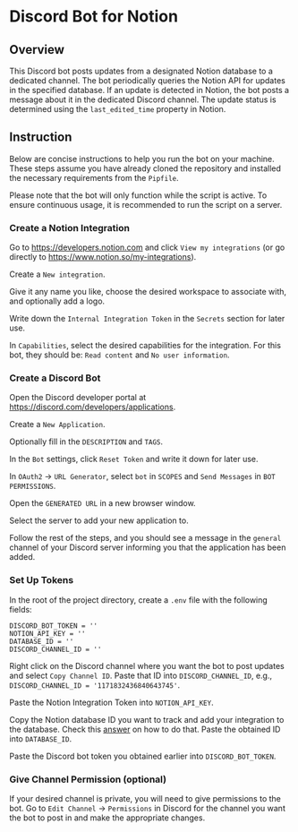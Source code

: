 # Discord Bot for Notion

## Overview

This Discord bot posts updates from a designated Notion database to a dedicated channel. The bot periodically queries the Notion API for updates in the specified database. If an update is detected in Notion, the bot posts a message about it in the dedicated Discord channel. The update status is determined using the `last_edited_time` property in Notion.

## Instruction

Below are concise instructions to help you run the bot on your machine. These steps assume you have already cloned the repository and installed the necessary requirements from the `Pipfile`.

Please note that the bot will only function while the script is active. To ensure continuous usage, it is recommended to run the script on a server.

### Create a Notion Integration

Go to <https://developers.notion.com> and click `View my integrations` (or go directly to <https://www.notion.so/my-integrations>).

Create a `New integration`.

Give it any name you like, choose the desired workspace to associate with, and optionally add a logo.

Write down the `Internal Integration Token` in the `Secrets` section for later use.

In `Capabilities`, select the desired capabilities for the integration. For this bot, they should be: `Read content` and `No user information`.

### Create a Discord Bot

Open the Discord developer portal at <https://discord.com/developers/applications>.

Create a `New Application`.

Optionally fill in the `DESCRIPTION` and `TAGS`.

In the `Bot` settings, click `Reset Token` and write it down for later use.

In `OAuth2` -> `URL Generator`, select `bot` in `SCOPES` and `Send Messages` in `BOT PERMISSIONS`.

Open the `GENERATED URL` in a new browser window.

Select the server to add your new application to.

Follow the rest of the steps, and you should see a message in the `general` channel of your Discord server informing you that the application has been added.

### Set Up Tokens

In the root of the project directory, create a `.env` file with the following fields:

``` text
DISCORD_BOT_TOKEN = ''
NOTION_API_KEY = ''
DATABASE_ID = ''
DISCORD_CHANNEL_ID = ''
```

Right click on the Discord channel where you want the bot to post updates and select `Copy Channel ID`. Paste that ID into `DISCORD_CHANNEL_ID`, e.g., `DISCORD_CHANNEL_ID = '1171832436840643745'`.

Paste the Notion Integration Token into `NOTION_API_KEY`.

Copy the Notion database ID you want to track and add your integration to the database. Check this [answer](https://stackoverflow.com/questions/67728038/where-to-find-database-id-for-my-database-in-notion) on how to do that. Paste the obtained ID into `DATABASE_ID`.

Paste the Discord bot token you obtained earlier into `DISCORD_BOT_TOKEN`.

### Give Channel Permission (optional)

If your desired channel is private, you will need to give permissions to the bot. Go to `Edit Channel` -> `Permissions` in Discord for the channel you want the bot to post in and make the appropriate changes.
